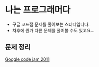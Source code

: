 나는 프로그래머다
===================================

- 구글 코드잼 문제를 풀어보는 스터디입니다.
- 차후에 뭔가 다른 문제를 풀어볼 수도 있고요...

## 문제 정리
[Google code jam 2011](https://github.com/spring-sprout/im-programmer/wiki/Google-code-jam-2011)
